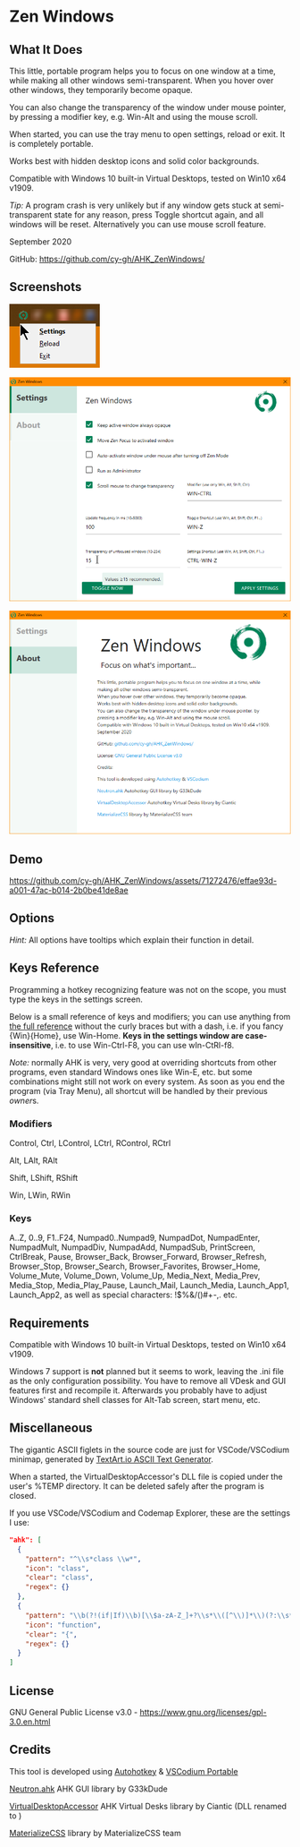 # Zen Windows

## What It Does

This little, portable program helps you to focus on one window at a time, while making all other windows semi-transparent. When you hover over other windows, they temporarily become opaque.

You can also change the transparency of the window under mouse pointer, by pressing a modifier key, e.g. Win-Alt and using the mouse scroll.

When started, you can use the tray menu to open settings, reload or exit. It is completely portable.

Works best with hidden desktop icons and solid color backgrounds.

Compatible with Windows 10 built-in Virtual Desktops, tested on Win10 x64 v1909.

*Tip:* A program crash is very unlikely but if any window gets stuck at semi-transparent state for any reason, press Toggle shortcut again, and all windows will be reset. Alternatively you can use mouse scroll feature.

September 2020

GitHub: https://github.com/cy-gh/AHK_ZenWindows/

## Screenshots

![Tray Menu](./ZenWindows-1.png)

![Settings](./ZenWindows-2.png)

![About](./ZenWindows-3.png)

## Demo


https://github.com/cy-gh/AHK_ZenWindows/assets/71272476/effae93d-a001-47ac-b014-2b0be41de8ae



## Options

*Hint:* All options have tooltips which explain their function in detail.

## Keys Reference

Programming a hotkey recognizing feature was not on the scope, you must type the keys in the settings screen.

Below is a small reference of keys and modifiers; you can use anything from [the full reference](https://www.autohotkey.com/docs/KeyList.htm) without the curly braces but with a dash, i.e. if you fancy {Win}{Home}, use Win-Home. **Keys in the settings window are case-insensitive**, i.e. to use Win-Ctrl-F8, you can use wIn-CtRl-f8.

*Note:* normally AHK is very, very good at overriding shortcuts from other programs, even standard Windows ones like Win-E, etc. but some combinations might still not work on every system. As soon as you end the program (via Tray Menu), all shortcut will be handled by their previous *owner*s.

### Modifiers

Control, Ctrl, LControl, LCtrl, RControl, RCtrl

Alt, LAlt, RAlt

Shift, LShift, RShift

Win, LWin, RWin

### Keys

A..Z, 0..9, F1..F24, Numpad0..Numpad9, NumpadDot, NumpadEnter, NumpadMult, NumpadDiv, NumpadAdd, NumpadSub, PrintScreen, CtrlBreak, Pause, Browser_Back, Browser_Forward, Browser_Refresh, Browser_Stop, Browser_Search, Browser_Favorites, Browser_Home, Volume_Mute, Volume_Down, Volume_Up, Media_Next, Media_Prev, Media_Stop, Media_Play_Pause, Launch_Mail, Launch_Media, Launch_App1, Launch_App2, as well as special characters: !$%&/()#+-,. etc.

## Requirements

Compatible with Windows 10 built-in Virtual Desktops, tested on Win10 x64 v1909.

Windows 7 support is **not** planned but it seems to work, leaving the .ini file as the only configuration possibility. You have to remove all VDesk and GUI features first and recompile it. Afterwards you probably have to adjust Windows' standard shell classes for Alt-Tab screen, start menu, etc.

## Miscellaneous

The gigantic ASCII figlets in the source code are just for VSCode/VSCodium minimap, generated by [TextArt.io ASCII Text Generator](https://textart.io/figlet).

When a started, the VirtualDesktopAccessor's DLL file is copied under the user's %TEMP directory. It can be deleted safely after the program is closed.

If you use VSCode/VSCodium and Codemap Explorer, these are the settings I use:

```json
"ahk": [
  {
    "pattern": "^\\s*class \\w*",
    "icon": "class",
    "clear": "class",
    "regex": {}
  },
  {
    "pattern": "\\b(?!(if|If)\\b)[\\$a-zA-Z_]+?\\s*\\([^\\)]*\\)(?:\\s*\\{)",
    "icon": "function",
    "clear": "{",
    "regex": {}
  }
]
```




## License

GNU General Public License v3.0 - https://www.gnu.org/licenses/gpl-3.0.en.html


## Credits

This tool is developed using [Autohotkey](https://www.autohotkey.com/) & [VSCodium Portable](https://portapps.io/app/vscodium-portable/)

[Neutron.ahk](https://github.com/g33kdude/Neutron.ahk) AHK GUI library by G33kDude

[VirtualDesktopAccessor](https://github.com/Ciantic/VirtualDesktopAccessor) AHK Virtual Desks library by Ciantic (DLL renamed to )

[MaterializeCSS](https://materializecss.com/) library by MaterializeCSS team
